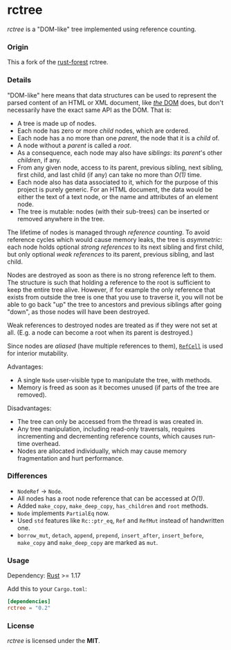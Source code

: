 # rctree

*rctree* is a "DOM-like" tree implemented using reference counting.

### Origin

This a fork of the [rust-forest](https://github.com/SimonSapin/rust-forest) rctree.

### Details

"DOM-like" here means that data structures can be used to represent
the parsed content of an HTML or XML document,
like [*the* DOM](https://dom.spec.whatwg.org/) does,
but don't necessarily have the exact same API as the DOM.
That is:

* A tree is made up of nodes.
* Each node has zero or more *child* nodes, which are ordered.
* Each node has a no more than one *parent*, the node that it is a *child* of.
* A node without a *parent* is called a *root*.
* As a consequence, each node may also have *siblings*: its *parent*'s other *children*, if any.
* From any given node, access to its
  parent, previous sibling, next sibling, first child, and last child (if any)
  can take no more than *O(1)* time.
* Each node also has data associated to it,
  which for the purpose of this project is purely generic.
  For an HTML document, the data would be either the text of a text node,
  or the name and attributes of an element node.
* The tree is mutable:
  nodes (with their sub-trees) can be inserted or removed anywhere in the tree.

The lifetime of nodes is managed through *reference counting*.
To avoid reference cycles which would cause memory leaks, the tree is *asymmetric*:
each node holds optional *strong references* to its next sibling and first child,
but only optional *weak references* to its parent, previous sibling, and last child.

Nodes are destroyed as soon as there is no strong reference left to them.
The structure is such that holding a reference to the root
is sufficient to keep the entire tree alive.
However, if for example the only reference that exists from outside the tree
is one that you use to traverse it,
you will not be able to go back "up" the tree to ancestors and previous siblings after going "down",
as those nodes will have been destroyed.

Weak references to destroyed nodes are treated as if they were not set at all.
(E.g. a node can become a root when its parent is destroyed.)

Since nodes are *aliased* (have multiple references to them),
[`RefCell`](http://doc.rust-lang.org/std/cell/index.html) is used for interior mutability.

Advantages:

* A single `Node` user-visible type to manipulate the tree, with methods.
* Memory is freed as soon as it becomes unused (if parts of the tree are removed).

Disadvantages:

* The tree can only be accessed from the thread is was created in.
* Any tree manipulation, including read-only traversals,
  requires incrementing and decrementing reference counts,
  which causes run-time overhead.
* Nodes are allocated individually, which may cause memory fragmentation and hurt performance.

### Differences

* `NodeRef` -> `Node`.
* All nodes has a root node reference that can be accessed at *O(1)*.
* Added `make_copy`, `make_deep_copy`, `has_children` and `root` methods.
* `Node` implements `PartialEq` now.
* Used `std` features like `Rc::ptr_eq`, `Ref` and `RefMut` instead of handwritten one.
* `borrow_mut`, `detach`, `append`, `prepend`, `insert_after`, `insert_before`,
  `make_copy` and `make_deep_copy` are marked as `mut`.

### Usage

Dependency: [Rust](https://www.rust-lang.org/) >= 1.17

Add this to your `Cargo.toml`:

```toml
[dependencies]
rctree = "0.2"
```

### License

*rctree* is licensed under the **MIT**.
